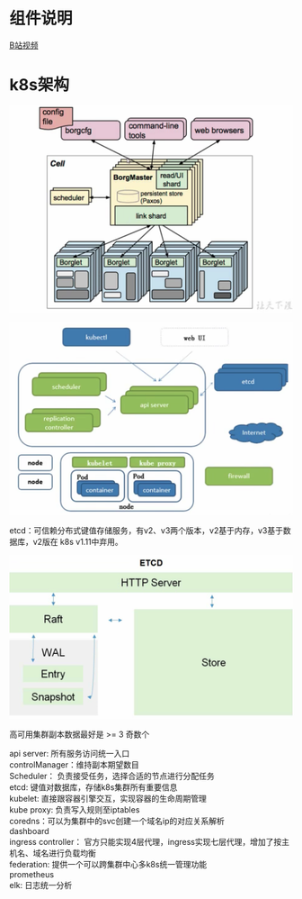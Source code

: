# 组件说明

[B站视频](https://www.bilibili.com/video/BV1w4411y7Go?p=6&spm_id_from=pageDriver&vd_source=8e5fcdfc72b728eda6c147b9ca28620b)

# k8s架构

![borg架构](../img/borg-component.png)

![k8s架构](../img/k8s-component.png)  

etcd：可信赖分布式键值存储服务，有v2、v3两个版本，v2基于内存，v3基于数据库，v2版在
      k8s v1.11中弃用。  

![etcd](../img/k8s-etcd.png)

高可用集群副本数据最好是 >= 3 奇数个  

api server: 所有服务访问统一入口  
controlManager：维持副本期望数目  
Scheduler： 负责接受任务，选择合适的节点进行分配任务  
etcd: 键值对数据库，存储k8s集群所有重要信息  
kubelet: 直接跟容器引擎交互，实现容器的生命周期管理  
kube proxy: 负责写入规则至iptables  
coredns：可以为集群中的svc创建一个域名ip的对应关系解析  
dashboard  
ingress controller： 官方只能实现4层代理，ingress实现七层代理，增加了按主机名、域名进行负载均衡    
federation: 提供一个可以跨集群中心多k8s统一管理功能  
prometheus  
elk: 日志统一分析  